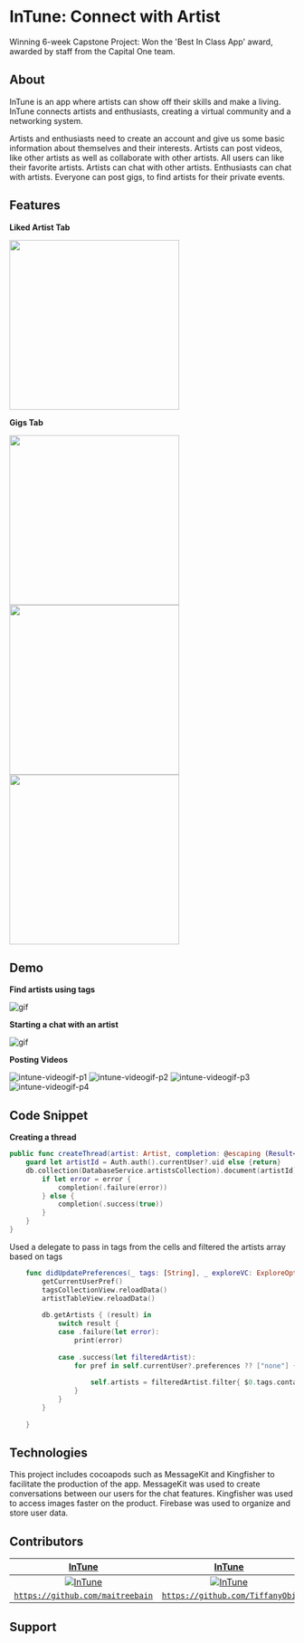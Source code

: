 # InTune: Connect with Artist

Winning 6-week Capstone Project: Won the 'Best In Class App' award, awarded by staff from the Capital One team. 

## About

InTune is an app where artists can show off their skills and make a living. InTune connects artists and enthusiasts, creating a virtual community and a networking system.

Artists and enthusiasts need to create an account and give us some basic information about themselves and their interests. Artists can post videos, like other artists as well as collaborate with other artists. All users can like their favorite artists. Artists can chat with other artists. Enthusiasts can chat with artists. Everyone can post gigs, to find artists for their private events.

## Features

**Liked Artist Tab**

<img src="DemoExamples/LA.png" width="300">

**Gigs Tab**

<img src="DemoExamples/GT.png" width="300">
<img src="DemoExamples/PG.png" width="300">
<img src="DemoExamples/GD.png" width="300">

## Demo

**Find artists using tags**

![gif](DemoExamples/TagsExplore.gif)

**Starting a chat with an artist**

![gif](DemoExamples/Chat.gif)

**Posting Videos**

![intune-videogif-p1](https://user-images.githubusercontent.com/55755297/86839904-06bad880-c070-11ea-9291-5f1b0ffed1a5.gif)
![intune-videogif-p2](https://user-images.githubusercontent.com/55755297/86839910-091d3280-c070-11ea-818a-fa2185e3a33c.gif)
![intune-videogif-p3](https://user-images.githubusercontent.com/55755297/86839916-0cb0b980-c070-11ea-8c77-b39b55d6471a.gif)
![intune-videogif-p4](https://user-images.githubusercontent.com/55755297/86841107-84cbaf00-c071-11ea-90bf-f558a4b752dd.gif)


## Code Snippet 

**Creating a thread**

```swift
public func createThread(artist: Artist, completion: @escaping (Result<Bool, Error>)->()) {
    guard let artistId = Auth.auth().currentUser?.uid else {return}
    db.collection(DatabaseService.artistsCollection).document(artistId).collection(DatabaseService.threadCollection).document(artist.artistId).setData(["name" : artist.name, "artistId": artist.artistId, "photoURL": artist.photoURL ?? "no photo url", "city": artist.city]) { (error) in
        if let error = error {
            completion(.failure(error))
        } else {
            completion(.success(true))
        }
    }
}    
```


Used a delegate to pass in tags from the cells and filtered the artists array based on tags 
```swift
    func didUpdatePreferences(_ tags: [String], _ exploreVC: ExploreOptionsController) {
        getCurrentUserPref()
        tagsCollectionView.reloadData()
        artistTableView.reloadData()
        
        db.getArtists { (result) in
            switch result {
            case .failure(let error):
                print(error)
                
            case .success(let filteredArtist):
                for pref in self.currentUser?.preferences ?? ["none"] {
                    
                    self.artists = filteredArtist.filter{ $0.tags.contains(pref) }
                }
            }
        }
        
    }
```


## Technologies

This project includes cocoapods such as MessageKit and Kingfisher to facilitate the production of the app. MessageKit was used to create conversations between our users for the chat features. Kingfisher was used to access images faster on the product. Firebase was used to organize and store user data.


## Contributors 

| <a href="https://github.com/maitreebain" target="_blank">**InTune**</a> | <a href="https://github.com/TiffanyObi" target="_blank">**InTune**</a> | <a href="https://github.com/ChristianHurtado29" target="_blank">**InTune**</a> | <a href="https://github.com/oscarvictoria" target="_blank">**InTune**</a> |
| :---: |:---:| :---: |:---:|
| [![InTune](https://avatars2.githubusercontent.com/u/55721710?s=250&u=0eebcc3a8a764dfe250d0b89fce345a2ca46eb6d&v=4&s=160)](https://github.com/maitreebain) |  [![InTune](https://avatars2.githubusercontent.com/u/55755297?s=400&u=364f4a7c46054d81adf10cc9b63e5215b5a83515&v=4&s=160)](https://github.com/TiffanyObi)    | [![InTune](https://avatars2.githubusercontent.com/u/55717913?s=250&u=6a26ab824fe75a6038add490238e47dc972ec603&v=4&s=160)](https://github.com/ChristianHurtado29) | [![InTune](https://avatars3.githubusercontent.com/u/55722232?s=250&u=742a8f0f4cab152c96093d98305b09c92eddf8bc&v=4&s=160)](https://github.com/oscarvictoria)  | 
| <a href="https://github.com/maitreebain" target="_blank">`https://github.com/maitreebain`</a> | <a href="https://github.com/TiffanyObi" target="_blank">`https://github.com/TiffanyObi`</a> | <a href="https://github.com/ChristianHurtado29" target="_blank">`https://github.com/ChristianHurtado29`</a> |  <a href="https://github.com/oscarvictoria" target="_blank">`https://github.com/oscarvictoria`</a> |

## Support

